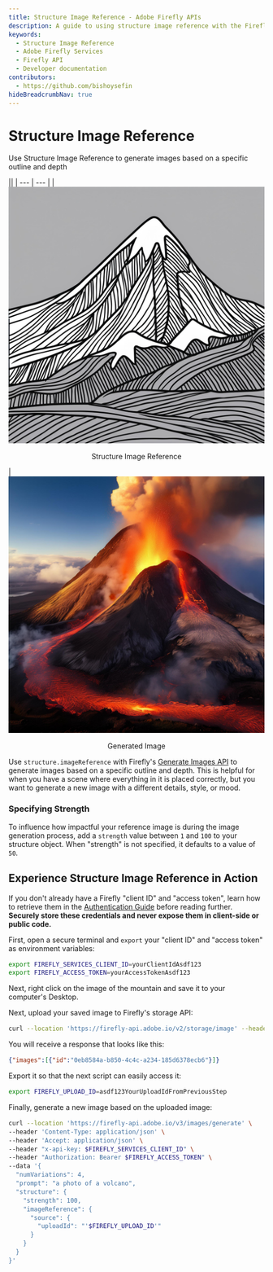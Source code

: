 ```yaml
---
title: Structure Image Reference - Adobe Firefly APIs
description: A guide to using structure image reference with the Firefly Image Model APIs.
keywords:
  - Structure Image Reference
  - Adobe Firefly Services
  - Firefly API
  - Developer documentation
contributors:
  - https://github.com/bishoysefin
hideBreadcrumbNav: true
---
```


# Structure Image Reference

Use Structure Image Reference to generate images based on a specific outline and depth

||
| --- | --- |
| ![mountain](../../images/structure-image-reference-mountain.jpeg) <p style="text-align:center">Structure Image Reference</p> | ![volcano](../../images/structure-image-reference-volcano.jpeg) <p style="text-align:center">Generated Image</p>

Use `structure.imageReference` with Firefly's [Generate Images API](../../api/image_generation/V3/) to generate images based on a specific outline and depth. This is helpful for when you have a scene where everything in it is placed correctly, but you want to generate a new image with a different details, style, or mood.

### Specifying Strength

To influence how impactful your reference image is during the image generation process, add a `strength` value between `1` and `100` to your structure object. When "strength" is not specified, it defaults to a value of `50`.

## Experience Structure Image Reference in Action

<InlineAlert variant="info" slots="text" />

If you don't already have a Firefly "client ID" and "access token", learn how to retrieve them in the [Authentication Guide](../authentication/index.md) before reading further. **Securely store these credentials and never expose them in client-side or public code.**

First, open a secure terminal and `export` your "client ID" and "access token" as environment variables:

```bash
export FIREFLY_SERVICES_CLIENT_ID=yourClientIdAsdf123
export FIREFLY_ACCESS_TOKEN=yourAccessTokenAsdf123
```

Next, right click on the image of the mountain and save it to your computer's Desktop.

Next, upload your saved image to Firefly's storage API:

```bash
curl --location 'https://firefly-api.adobe.io/v2/storage/image' --header 'Content-Type: image/webp' --header 'Accept: application/json' --header "x-api-key: $FIREFLY_SERVICES_CLIENT_ID" --header "Authorization: Bearer $FIREFLY_ACCESS_TOKEN" --data-binary '@/Users/PLACEHOLDER_FOR_YOUR_MACHINE_USER_NAME/Desktop/structure-image-reference-mountain.webp'
```

You will receive a response that looks like this:

```json
{"images":[{"id":"0eb8584a-b850-4c4c-a234-185d6378ecb6"}]}
```

Export it so that the next script can easily access it:

```bash
export FIREFLY_UPLOAD_ID=asdf123YourUploadIdFromPreviousStep
```

Finally, generate a new image based on the uploaded image:

```bash
curl --location 'https://firefly-api.adobe.io/v3/images/generate' \
--header 'Content-Type: application/json' \
--header 'Accept: application/json' \
--header "x-api-key: $FIREFLY_SERVICES_CLIENT_ID" \
--header "Authorization: Bearer $FIREFLY_ACCESS_TOKEN" \
--data '{
  "numVariations": 4,
  "prompt": "a photo of a volcano",
  "structure": {
    "strength": 100,
    "imageReference": {
      "source": {
        "uploadId": "'$FIREFLY_UPLOAD_ID'"
      }
    }
  }
}'
```
